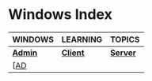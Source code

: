 # Windows Index

|WINDOWS|LEARNING|TOPICS|
|---|---|---|
|[**Admin**](admin-index)|[**Client**](client-index)|[**Server**](server-index)|
|[[AD](windows\admin\admin-ad)|||
